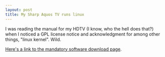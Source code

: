 ```yaml
---
layout: post
title: My Sharp Aquos TV runs linux
---
```



I was reading the manual for my HDTV (I know, who the hell does that?) when I noticed a GPL license notice and acknowledgment for among other things, "linux kernel". Wild.

<a href="http://www.sharpusa.com/gpl">Here's a link to the mandatory software download page</a>.
